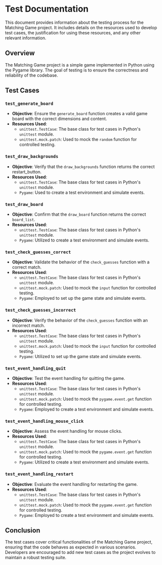 # Test Documentation

This document provides information about the testing process for the Matching Game project. It includes details on the resources used to develop test cases, the justification for using these resources, and any other relevant information.

## Overview

The Matching Game project is a simple game implemented in Python using the Pygame library. The goal of testing is to ensure the correctness and reliability of the codebase.

## Test Cases

### `test_generate_board`

- **Objective**: Ensure the `generate_board` function creates a valid game board with the correct dimensions and content.
- **Resources Used**:
  - `unittest.TestCase`: The base class for test cases in Python's `unittest` module.
  - `unittest.mock.patch`: Used to mock the `random` function for controlled testing.

### `test_draw_backgrounds`

- **Objective**: Verify that the `draw_backgrounds` function returns the correct restart_button.
- **Resources Used**:
  - `unittest.TestCase`: The base class for test cases in Python's `unittest` module.
  - `Pygame`: Used to create a test environment and simulate events.

### `test_draw_board`

- **Objective**: Confirm that the `draw_board` function returns the correct `board_list`.
- **Resources Used**:
  - `unittest.TestCase`: The base class for test cases in Python's `unittest` module.
  - `Pygame`: Utilized to create a test environment and simulate events.

### `test_check_guesses_correct`

- **Objective**: Validate the behavior of the `check_guesses` function with a correct match.
- **Resources Used**:
  - `unittest.TestCase`: The base class for test cases in Python's `unittest` module.
  - `unittest.mock.patch`: Used to mock the `input` function for controlled testing.
  - `Pygame`: Employed to set up the game state and simulate events.

### `test_check_guesses_incorrect`

- **Objective**: Verify the behavior of the `check_guesses` function with an incorrect match.
- **Resources Used**:
  - `unittest.TestCase`: The base class for test cases in Python's `unittest` module.
  - `unittest.mock.patch`: Used to mock the `input` function for controlled testing.
  - `Pygame`: Utilized to set up the game state and simulate events.

### `test_event_handling_quit`

- **Objective**: Test the event handling for quitting the game.
- **Resources Used**:
  - `unittest.TestCase`: The base class for test cases in Python's `unittest` module.
  - `unittest.mock.patch`: Used to mock the `pygame.event.get` function for controlled testing.
  - `Pygame`: Employed to create a test environment and simulate events.

### `test_event_handling_mouse_click`

- **Objective**: Assess the event handling for mouse clicks.
- **Resources Used**:
  - `unittest.TestCase`: The base class for test cases in Python's `unittest` module.
  - `unittest.mock.patch`: Used to mock the `pygame.event.get` function for controlled testing.
  - `Pygame`: Utilized to create a test environment and simulate events.

### `test_event_handling_restart`

- **Objective**: Evaluate the event handling for restarting the game.
- **Resources Used**:
  - `unittest.TestCase`: The base class for test cases in Python's `unittest` module.
  - `unittest.mock.patch`: Used to mock the `pygame.event.get` function for controlled testing.
  - `Pygame`: Employed to create a test environment and simulate events.

## Conclusion

The test cases cover critical functionalities of the Matching Game project, ensuring that the code behaves as expected in various scenarios. Developers are encouraged to add new test cases as the project evolves to maintain a robust testing suite.
